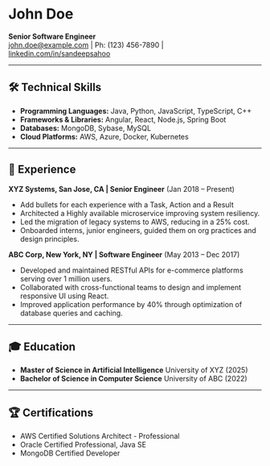 # John Doe
**Senior Software Engineer**  
john.doe@example.com | Ph: (123) 456-7890 | [linkedin.com/in/sandeepsahoo](https://linkedin.com/in/sandeepsahoo)

---
## 🛠 **Technical Skills**

- **Programming Languages:** Java, Python, JavaScript, TypeScript, C++
- **Frameworks & Libraries:** Angular, React, Node.js, Spring Boot
- **Databases:** MongoDB, Sybase, MySQL
- **Cloud Platforms:** AWS, Azure, Docker, Kubernetes

---
## 💼 **Experience**
**XYZ Systems, San Jose, CA | Senior Engineer** (Jan 2018 – Present)
- Add bullets for each experience with a Task, Action and a Result
- Architected a Highly available microservice improving system resiliency.
- Led the migration of legacy systems to AWS, reducing in a 25% cost.
- Onboarded interns, junior engineers, guided them on org practices and design principles.

**ABC Corp, New York, NY | Software Engineer** (May 2013 – Dec 2017) 
- Developed and maintained RESTful APIs for e-commerce platforms serving over 1 million users.
- Collaborated with cross-functional teams to design and implement responsive UI using React.
- Improved application performance by 40% through optimization of database queries and caching.

---
## 🎓 **Education**

- **Master of Science in Artificial Intelligence** University of XYZ (2025)
- **Bachelor of Science in Computer Science** University of ABC (2022)

---
## 🏆 **Certifications**

- AWS Certified Solutions Architect - Professional
- Oracle Certified Professional, Java SE
- MongoDB Certified Developer
